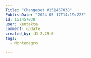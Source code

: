 ```yaml
---
Title: "Changeset #151457038"
PublishDate: "2024-05-17T14:19:22Z"
id: 151457038
user: kentakta
comment: update
created_by: iD 2.29.0
tags:
  - Montenegro

---
```

